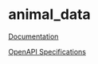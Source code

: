 # animal_data

[Documentation](https://htmlpreview.github.io/?https://github.com/atlasH2020-templates/animal_data/blob/wip0.0.1/doc.html)

[OpenAPI Specifications](https://sensorsystems.iais.fraunhofer.de/doc/?url=https://raw.githubusercontent.com/atlasH2020-templates/animal_data/wip0.0.1/oas)  
